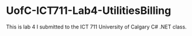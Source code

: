 # UofC-ICT711-Lab4-UtilitiesBilling
This is lab 4 I submitted to the ICT 711 University of Calgary C# .NET class.
